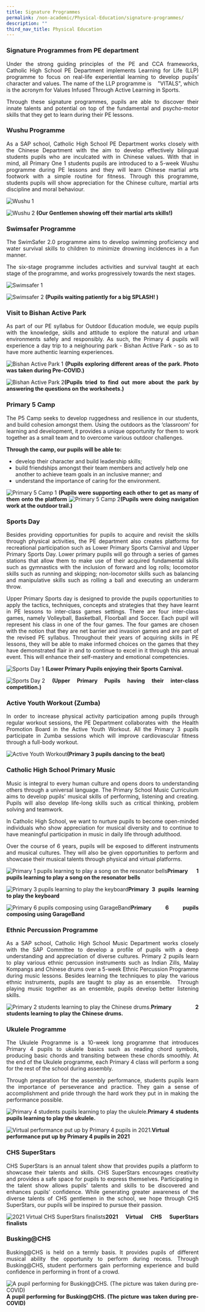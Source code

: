 ```yaml
---
title: Signature Programmes
permalink: /non-academic/Physical-Education/signature-programmes/
description: ""
third_nav_title: Physical Education
---
```


### Signature Programmes from PE department

<style>
p {text-align: justify;}
</style>

Under the strong guiding principles of the PE and CCA frameworks, Catholic High School PE Department implements Learning for Life (LLP) programme to focus on real-life experiential learning to develop pupils’ character and values. The name of the LLP programme is    "VITALS", which is the acronym for Values Infused Through Active Learning in Sports.
  
Through these signature programmes, pupils are able to discover their innate talents and potential on top of the fundamental and psycho-motor skills that they get to learn during their PE lessons.

### Wushu Programme
  
As a SAP school, Catholic High School PE Department works closely with the Chinese Department with the aim to develop effectively bilingual students pupils who are inculcated with in Chinese values. With that in mind, all Primary One 1 students pupils are introduced to a 5-week Wushu programme during PE lessons and they will learn Chinese martial arts footwork with a simple routine for fitness. Through this programme, students pupils will show appreciation for the Chinese culture, martial arts discipline and moral behaviour.

![Wushu 1](/images/Primary/PE/Wushu%201.jpg)

![Wushu 2](/images/Primary/PE/Wushu%202.jpg)
**(Our Gentlemen showing off their martial arts skills!)**

### Swimsafer Programme 

The SwimSafer 2.0 programme aims to develop swimming proficiency and water survival skills to children to minimize drowning incidences in a fun manner.
  
The six-stage programme includes activities and survival taught at each stage of the programme, and works progressively towards the next stages.

![Swimsafer 1](/images/Primary/PE/Swimsafer%201.jpg)

![Swimsafer 2](/images/Primary/PE/Swimsafer%202.jpg)
**(Pupils waiting patiently for a big SPLASH! )**

### Visit to Bishan Active Park   

As part of our PE syllabus for Outdoor Education module, we equip pupils with the knowledge, skills and attitude to explore the natural and urban environments safely and responsibly. As such, the Primary 4 pupils will experience a day trip to a neighouring park \- Bishan Active Park \- so as to have more authentic learning experiences.

![Bishan Active Park 1](/images/Primary/PE/Bishan%20Active%20Park%201.jpg)
**(Pupils exploring different areas of the park. Photo was taken during Pre-COVID.)**

![Bishan Active Park 2](/images/Primary/PE/Bishan%20Active%20Park%202.jpg)**(Pupils tried to find out more about the park by answering the questions on the worksheets.)**

### Primary 5 Camp 

The P5 Camp seeks to develop ruggedness and resilience in our students, and build cohesion amongst them. Using the outdoors as the ‘classroom’ for learning and development, it provides a unique opportunity for them to work together as a small team and to overcome various outdoor challenges.

**Through the camp, our pupils will be able to:**
- develop their character and build leadership skills;
- build friendships amongst their team members and actively help one another to achieve team goals in an inclusive manner; and
- understand the importance of caring for the environment.

![Primary 5 Camp 1](/images/Primary/PE/Primary%205%20Camp%201.jpg)
**(Pupils were supporting each other to get as many of them onto the platform**
![Primary 5 Camp 2](/images/Primary/PE/Primary%205%20Camp%202.jpg)**(Pupils were doing navigation work at the outdoor trail.)**

### Sports Day 

Besides providing opportunities for pupils to acquire and revisit the skills through physical activities, the PE department also creates platforms for recreational participation such as Lower Primary Sports Carnival and Upper Primary Sports Day. Lower primary pupils will go through a series of games stations that allow them to make use of their acquired fundamental skills such as gymnastics with the inclusion of forward and log rolls; locomotor skills such as running and skipping; non-locomotor skills such as balancing and manipulative skills such as rolling a ball and executing an underarm throw.

Upper Primary Sports day is designed to provide the pupils opportunities to apply the tactics, techniques, concepts and strategies that they have learnt in PE lessons to inter-class games settings. There are four inter-class games, namely Volleyball, Basketball, Floorball and Soccer. Each pupil will represent his class in one of the four games. The four games are chosen with the notion that they are net barrier and invasion games and are part of the revised PE syllabus. Throughout their years of acquiring skills in PE lessons, they will be able to make informed choices on the games that they have demonstrated flair in and to continue to excel in it through this annual event. This will enhance their self-mastery and emotional competencies.

![Sports Day 1](/images/Primary/PE/Sports%20Day%201.jpg)
**(Lower Primary Pupils enjoying their Sports Carnival.**

![Sports Day 2](/images/Primary/PE/Sports%20Day%202.jpg)
**(Upper Primary Pupils having their inter-class competition.)**

### Active Youth Workout (Zumba) 

In order to increase physical activity participation among pupils through regular workout sessions, the PE Department collaborates with  the Health Promotion Board in the Active Youth Workout. All the Primary 3 pupils participate in Zumba sessions which will improve cardiovascular fitness through a full-body workout.

![Active Youth Workout](/images/Primary/PE/Active%20Youth%20Workout.jpg)**(Primary 3 pupils dancing to the beat)**

### Catholic High School Primary Music

Music is integral to every human culture and opens doors to understanding others through a universal language. The Primary School Music Curriculum aims to develop pupils' musical skills of performing, listening and creating. Pupils will also develop life-long skills such as critical thinking, problem solving and teamwork. 

In Catholic High School, we want to nurture pupils to become open-minded individuals who show appreciation for musical diversity and to continue to have meaningful participation in music in daily life through adulthood. 

Over the course of 6 years, pupils will be exposed to different instruments and musical cultures. They will also be given opportunities to perform and showcase their musical talents through physical and virtual platforms.

![Primary 1 pupils learning to play a song on the resonator bells](/images/Primary/PE/Primary%201%20pupils%20learning%20to%20play%20a%20song%20on%20the%20resonator%20bells.png)**Primary 1 pupils learning to play a song on the resonator bells**

![Primary 3 pupils learning to play the keyboard](/images/Primary/PE/Primary%203%20pupils%20learning%20to%20play%20the%20keyboard.jpg)**Primary 3 pupils learning to play the keyboard**

![Primary 6 pupils composing using GarageBand](/images/Primary/PE/Primary%206%20pupils%20composing%20using%20GarageBand.png)**Primary 6 pupils composing using GarageBand**

### Ethnic Percussion Programme
  
As a SAP school, Catholic High School Music Department works closely with the SAP Committee to develop a profile of pupils with a deep understanding and appreciation of diverse cultures. Primary 2 pupils learn to play various ethnic percussion instruments such as Indian Zills, Malay Kompangs and Chinese drums over a 5-week Ethnic Percussion Programme during music lessons. Besides learning the techniques to play the various ethnic instruments, pupils are taught to play as an ensemble.  Through playing music together as an ensemble, pupils develop better listening skills.

![Primary 2 students learning to play the Chinese drums.](/images/Primary/PE/Primary%202%20students%20learning%20to%20play%20the%20Chinese%20drums.jpg)**Primary 2 students learning to play the Chinese drums.**

### Ukulele Programme 

The Ukulele Programme is a 10-week long programme that introduces Primary 4 pupils to ukulele basics such as reading chord symbols, producing basic chords and transiting between these chords smoothly. At the end of the Ukulele programme, each Primary 4 class will perform a song for the rest of the school during assembly. 
  
Through preparation for the assembly performance, students pupils learn the importance of perseverance and practice. They gain a sense of accomplishment and pride through the hard work they put in in making the performance possible.

![Primary 4 students pupils learning to play the ukulele.](/images/Primary/PE/Primary%204%20students%20pupils%20learning%20to%20play%20the%20ukulele.png)**Primary 4 students pupils learning to play the ukulele.**

![Virtual performance put up by Primary 4 pupils in 2021.](/images/Primary/PE/Virtual-performance-put-up-by-Primary-4-pupils-in-2021_A.jpg)**Virtual performance put up by Primary 4 pupils in 2021**

### CHS SuperStars 

CHS SuperStars is an annual talent show that provides pupils a platform to showcase their talents and skills. CHS SuperStars encourages creativity and provides a safe space for pupils to express themselves. Participating in the talent show allows pupils’ talents and skills to be discovered and enhances pupils’ confidence. While generating greater awareness of the diverse talents of CHS gentlemen in the school, we hope through CHS SuperStars, our pupils will be inspired to pursue their passion.

![2021 Virtual CHS SuperStars finalists](/images/Primary/PE/2021%20Virtual%20CHS%20SuperStars%20finalists.png)**2021 Virtual CHS SuperStars finalists**

### Busking@CHS 

Busking@CHS is held on a termly basis. It provides pupils of different musical ability the opportunity to perform during recess. Through Busking@CHS, student performers gain performing experience and build confidence in performing in front of a crowd.

![A pupil performing for Busking@CHS. (The picture was taken during pre-COVID)](/images/Primary/PE/A%20pupil%20performing%20for%20Busking@CHS.png)**A pupil performing for Busking@CHS. (The picture was taken during pre-COVID)**
